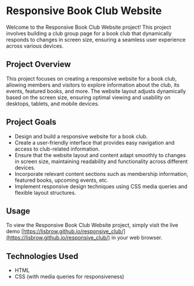 # Responsive Book Club Website

Welcome to the Responsive Book Club Website project! This project involves building a club group page for a book club that dynamically responds to changes in screen size, ensuring a seamless user experience across various devices.

## Project Overview

This project focuses on creating a responsive website for a book club, allowing members and visitors to explore information about the club, its events, featured books, and more. The website layout adjusts dynamically based on the screen size, ensuring optimal viewing and usability on desktops, tablets, and mobile devices.

## Project Goals

- Design and build a responsive website for a book club.
- Create a user-friendly interface that provides easy navigation and access to club-related information.
- Ensure that the website layout and content adapt smoothly to changes in screen size, maintaining readability and functionality across different devices.
- Incorporate relevant content sections such as membership information, featured books, upcoming events, etc.
- Implement responsive design techniques using CSS media queries and flexible layout structures.

## Usage

To view the Responsive Book Club Website project, simply visit the live demo [https://lisbrow.github.io/responsive_club/](https://lisbrow.github.io/responsive_club/) in your web browser.

## Technologies Used

- HTML
- CSS (with media queries for responsiveness)
